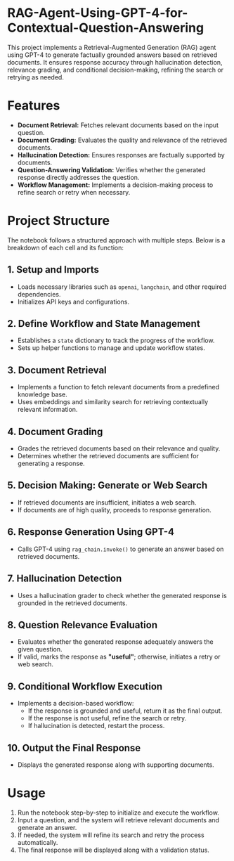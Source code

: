 # RAG-Agent-Using-GPT-4-for-Contextual-Question-Answering
This project implements a Retrieval-Augmented Generation (RAG) agent using GPT-4 to generate factually grounded answers based on retrieved documents. It ensures response accuracy through hallucination detection, relevance grading, and conditional decision-making, refining the search or retrying as needed.

# Features

- **Document Retrieval:** Fetches relevant documents based on the input question.
- **Document Grading:** Evaluates the quality and relevance of the retrieved documents.
- **Hallucination Detection:** Ensures responses are factually supported by documents.
- **Question-Answering Validation:** Verifies whether the generated response directly addresses the question.
- **Workflow Management:** Implements a decision-making process to refine search or retry when necessary.

# Project Structure

The notebook follows a structured approach with multiple steps. Below is a breakdown of each cell and its function:

## 1. Setup and Imports
- Loads necessary libraries such as `openai`, `langchain`, and other required dependencies.
- Initializes API keys and configurations.

## 2. Define Workflow and State Management
- Establishes a `state` dictionary to track the progress of the workflow.
- Sets up helper functions to manage and update workflow states.

## 3. Document Retrieval
- Implements a function to fetch relevant documents from a predefined knowledge base.
- Uses embeddings and similarity search for retrieving contextually relevant information.

## 4. Document Grading
- Grades the retrieved documents based on their relevance and quality.
- Determines whether the retrieved documents are sufficient for generating a response.

## 5. Decision Making: Generate or Web Search
- If retrieved documents are insufficient, initiates a web search.
- If documents are of high quality, proceeds to response generation.

## 6. Response Generation Using GPT-4
- Calls GPT-4 using `rag_chain.invoke()` to generate an answer based on retrieved documents.

## 7. Hallucination Detection
- Uses a hallucination grader to check whether the generated response is grounded in the retrieved documents.

## 8. Question Relevance Evaluation
- Evaluates whether the generated response adequately answers the given question.
- If valid, marks the response as **"useful"**; otherwise, initiates a retry or web search.

## 9. Conditional Workflow Execution
- Implements a decision-based workflow:
  - If the response is grounded and useful, return it as the final output.
  - If the response is not useful, refine the search or retry.
  - If hallucination is detected, restart the process.

## 10. Output the Final Response
- Displays the generated response along with supporting documents.

# Usage

1. Run the notebook step-by-step to initialize and execute the workflow.
2. Input a question, and the system will retrieve relevant documents and generate an answer.
3. If needed, the system will refine its search and retry the process automatically.
4. The final response will be displayed along with a validation status.

